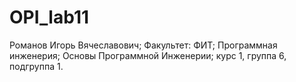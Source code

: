 # OPI_lab11
Романов
Игорь
Вячеславович;
Факультет: ФИТ;
Программная инженерия;
Основы Программной Инженерии;
курс 1, группа 6, подгруппа 1.
